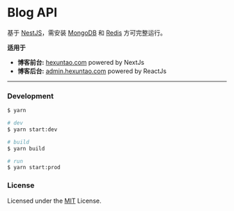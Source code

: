 <br />


# Blog API

基于 [NestJS](https://github.com/nestjs/nest)，需安装 [MongoDB](https://www.mongodb.com/) 和 [Redis](https://redis.io/) 方可完整运行。

**适用于**
- **博客前台:** [hexuntao.com](https://github.com/hexuntao/hexuntao.com) powered by NextJs
- **博客后台:** [admin.hexuntao.com](https://github.com/hexuntao/admin.hexuntao.com) powered by ReactJs

---

### Development

```bash
$ yarn

# dev
$ yarn start:dev

# build
$ yarn build

# run
$ yarn start:prod
```

### License

Licensed under the [MIT](/LICENSE) License.
